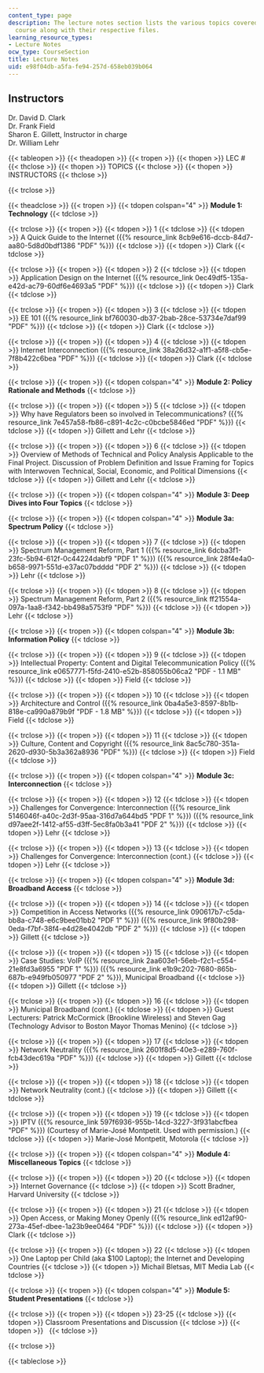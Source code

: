 ```yaml
---
content_type: page
description: The lecture notes section lists the various topics covered during the
  course along with their respective files.
learning_resource_types:
- Lecture Notes
ocw_type: CourseSection
title: Lecture Notes
uid: e98f04db-a5fa-fe94-257d-658eb039b064
---
```


Instructors
-----------

Dr. David D. Clark  
Dr. Frank Field  
Sharon E. Gillett, Instructor in charge  
Dr. William Lehr

{{< tableopen >}}
{{< theadopen >}}
{{< tropen >}}
{{< thopen >}}
LEC #
{{< thclose >}}
{{< thopen >}}
TOPICS
{{< thclose >}}
{{< thopen >}}
INSTRUCTORS
{{< thclose >}}

{{< trclose >}}

{{< theadclose >}}
{{< tropen >}}
{{< tdopen colspan="4" >}}
**Module 1: Technology**
{{< tdclose >}}

{{< trclose >}}
{{< tropen >}}
{{< tdopen >}}
1
{{< tdclose >}}
{{< tdopen >}}
A Quick Guide to the Internet ({{% resource_link 8cb9e616-dccb-84d7-aa80-5d8d0bdf1386 "PDF" %}})
{{< tdclose >}}
{{< tdopen >}}
Clark
{{< tdclose >}}

{{< trclose >}}
{{< tropen >}}
{{< tdopen >}}
2
{{< tdclose >}}
{{< tdopen >}}
Application Design on the Internet ({{% resource_link 0ec49df5-135a-e42d-ac79-60df6e4693a5 "PDF" %}})
{{< tdclose >}}
{{< tdopen >}}
Clark
{{< tdclose >}}

{{< trclose >}}
{{< tropen >}}
{{< tdopen >}}
3
{{< tdclose >}}
{{< tdopen >}}
EE 101 ({{% resource_link bf760030-db37-2bab-28ce-53734e7daf99 "PDF" %}})
{{< tdclose >}}
{{< tdopen >}}
Clark
{{< tdclose >}}

{{< trclose >}}
{{< tropen >}}
{{< tdopen >}}
4
{{< tdclose >}}
{{< tdopen >}}
Internet Interconnection ({{% resource_link 38a26d32-a1f1-a5f8-cb5e-7f8b422c6bea "PDF" %}})
{{< tdclose >}}
{{< tdopen >}}
Clark
{{< tdclose >}}

{{< trclose >}}
{{< tropen >}}
{{< tdopen colspan="4" >}}
**Module 2: Policy Rationale and Methods**
{{< tdclose >}}

{{< trclose >}}
{{< tropen >}}
{{< tdopen >}}
5
{{< tdclose >}}
{{< tdopen >}}
Why have Regulators been so involved in Telecommunications? ({{% resource_link 7e457a58-fb86-c891-4c2c-c0bcbe5846ed "PDF" %}})
{{< tdclose >}}
{{< tdopen >}}
Gillett and Lehr
{{< tdclose >}}

{{< trclose >}}
{{< tropen >}}
{{< tdopen >}}
6
{{< tdclose >}}
{{< tdopen >}}
Overview of Methods of Technical and Policy Analysis Applicable to the Final Project. Discussion of Problem Definition and Issue Framing for Topics with Interwoven Technical, Social, Economic, and Political Dimensions
{{< tdclose >}}
{{< tdopen >}}
Gillett and Lehr
{{< tdclose >}}

{{< trclose >}}
{{< tropen >}}
{{< tdopen colspan="4" >}}
**Module 3: Deep Dives into Four Topics**
{{< tdclose >}}

{{< trclose >}}
{{< tropen >}}
{{< tdopen colspan="4" >}}
**Module 3a: Spectrum Policy**
{{< tdclose >}}

{{< trclose >}}
{{< tropen >}}
{{< tdopen >}}
7
{{< tdclose >}}
{{< tdopen >}}
Spectrum Management Reform, Part 1 ({{% resource_link 6dcba3f1-23fc-5b94-612f-0c44224dabf9 "PDF 1" %}}) ({{% resource_link 28f4e4a0-b658-9971-551d-e37ac07bdddd "PDF 2" %}})
{{< tdclose >}}
{{< tdopen >}}
Lehr
{{< tdclose >}}

{{< trclose >}}
{{< tropen >}}
{{< tdopen >}}
8
{{< tdclose >}}
{{< tdopen >}}
Spectrum Management Reform, Part 2 ({{% resource_link ff21554a-097a-1aa8-f342-bb498a5753f9 "PDF" %}})
{{< tdclose >}}
{{< tdopen >}}
Lehr
{{< tdclose >}}

{{< trclose >}}
{{< tropen >}}
{{< tdopen colspan="4" >}}
**Module 3b: Information Policy**
{{< tdclose >}}

{{< trclose >}}
{{< tropen >}}
{{< tdopen >}}
9
{{< tdclose >}}
{{< tdopen >}}
Intellectual Property: Content and Digital Telecommunication Policy ({{% resource_link e0657771-f5fd-2410-e52b-858055b06ca2 "PDF - 1.1 MB" %}})
{{< tdclose >}}
{{< tdopen >}}
Field
{{< tdclose >}}

{{< trclose >}}
{{< tropen >}}
{{< tdopen >}}
10
{{< tdclose >}}
{{< tdopen >}}
Architecture and Control ({{% resource_link 0ba4a5e3-8597-8b1b-818e-ca990a879b9f "PDF - 1.8 MB" %}})
{{< tdclose >}}
{{< tdopen >}}
Field
{{< tdclose >}}

{{< trclose >}}
{{< tropen >}}
{{< tdopen >}}
11
{{< tdclose >}}
{{< tdopen >}}
Culture, Content and Copyright ({{% resource_link 8ac5c780-351a-2620-d930-5b3a362a8936 "PDF" %}})
{{< tdclose >}}
{{< tdopen >}}
Field
{{< tdclose >}}

{{< trclose >}}
{{< tropen >}}
{{< tdopen colspan="4" >}}
**Module 3c: Interconnection**
{{< tdclose >}}

{{< trclose >}}
{{< tropen >}}
{{< tdopen >}}
12
{{< tdclose >}}
{{< tdopen >}}
Challenges for Convergence: Interconnection ({{% resource_link 5146046f-a40c-2d3f-95aa-316d7a644bd5 "PDF 1" %}}) ({{% resource_link d97aee2f-1412-af55-d3ff-5ec8fa0b3a41 "PDF 2" %}})
{{< tdclose >}}
{{< tdopen >}}
Lehr
{{< tdclose >}}

{{< trclose >}}
{{< tropen >}}
{{< tdopen >}}
13
{{< tdclose >}}
{{< tdopen >}}
Challenges for Convergence: Interconnection (cont.)
{{< tdclose >}}
{{< tdopen >}}
Lehr
{{< tdclose >}}

{{< trclose >}}
{{< tropen >}}
{{< tdopen colspan="4" >}}
**Module 3d: Broadband Access**
{{< tdclose >}}

{{< trclose >}}
{{< tropen >}}
{{< tdopen >}}
14
{{< tdclose >}}
{{< tdopen >}}
Competition in Access Networks ({{% resource_link 090617b7-c5da-bb8a-c748-e6c9bee01bb2 "PDF 1" %}}) ({{% resource_link 9f80b298-0eda-f7bf-38f4-e4d28e4042db "PDF 2" %}})
{{< tdclose >}}
{{< tdopen >}}
Gillett
{{< tdclose >}}

{{< trclose >}}
{{< tropen >}}
{{< tdopen >}}
15
{{< tdclose >}}
{{< tdopen >}}
Case Studies: VoIP ({{% resource_link 2aa603e1-56eb-f2c1-c554-21e8fd3a6955 "PDF 1" %}}) ({{% resource_link e1b9c202-7680-865b-687b-e949fb050977 "PDF 2" %}}), Municipal Broadband
{{< tdclose >}}
{{< tdopen >}}
Gillett
{{< tdclose >}}

{{< trclose >}}
{{< tropen >}}
{{< tdopen >}}
16
{{< tdclose >}}
{{< tdopen >}}
Municipal Broadband (cont.)
{{< tdclose >}}
{{< tdopen >}}
Guest Lecturers: Patrick McCormick (Brookline Wireless) and Steven Gag (Technology Advisor to Boston Mayor Thomas Menino)
{{< tdclose >}}

{{< trclose >}}
{{< tropen >}}
{{< tdopen >}}
17
{{< tdclose >}}
{{< tdopen >}}
Network Neutrality ({{% resource_link 2601f8d5-40e3-e289-760f-fcb43dec619a "PDF" %}})
{{< tdclose >}}
{{< tdopen >}}
Gillett
{{< tdclose >}}

{{< trclose >}}
{{< tropen >}}
{{< tdopen >}}
18
{{< tdclose >}}
{{< tdopen >}}
Network Neutrality (cont.)
{{< tdclose >}}
{{< tdopen >}}
Gillett
{{< tdclose >}}

{{< trclose >}}
{{< tropen >}}
{{< tdopen >}}
19
{{< tdclose >}}
{{< tdopen >}}
IPTV ({{% resource_link 597f6936-955b-14cd-3227-3f931abcfbea "PDF" %}}) (Courtesy of Marie-José Montpetit. Used with permission.)
{{< tdclose >}}
{{< tdopen >}}
Marie-José Montpetit, Motorola
{{< tdclose >}}

{{< trclose >}}
{{< tropen >}}
{{< tdopen colspan="4" >}}
**Module 4: Miscellaneous Topics**
{{< tdclose >}}

{{< trclose >}}
{{< tropen >}}
{{< tdopen >}}
20
{{< tdclose >}}
{{< tdopen >}}
Internet Governance
{{< tdclose >}}
{{< tdopen >}}
Scott Bradner, Harvard University
{{< tdclose >}}

{{< trclose >}}
{{< tropen >}}
{{< tdopen >}}
21
{{< tdclose >}}
{{< tdopen >}}
Open Access, or Making Money Openly ({{% resource_link ed12af90-273a-45ef-dbee-1a23b9ee0464 "PDF" %}})
{{< tdclose >}}
{{< tdopen >}}
Clark
{{< tdclose >}}

{{< trclose >}}
{{< tropen >}}
{{< tdopen >}}
22
{{< tdclose >}}
{{< tdopen >}}
One Laptop per Child (aka $100 Laptop); the Internet and Developing Countries
{{< tdclose >}}
{{< tdopen >}}
Michail Bletsas, MIT Media Lab
{{< tdclose >}}

{{< trclose >}}
{{< tropen >}}
{{< tdopen colspan="4" >}}
**Module 5: Student Presentations**
{{< tdclose >}}

{{< trclose >}}
{{< tropen >}}
{{< tdopen >}}
23-25
{{< tdclose >}}
{{< tdopen >}}
Classroom Presentations and Discussion
{{< tdclose >}}
{{< tdopen >}}
 
{{< tdclose >}}

{{< trclose >}}

{{< tableclose >}}